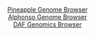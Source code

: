 <div id="Pineapple_Genome_Browser" align="center">
  <a href="https://igv.org/app/?sessionURL=blob:zZTRbtowFIbfxVKrTQqJnRSCI1VTgA5apnaFZqxUVWQSJ7FI7NR2oIB49xm0aTedVC42TfKFfXTs85_fn70DKyoVExwEwLVR20YIWEAVYj0lVV3SW1JRBYKMlIpaQNKMSsoTCoIdyIjSJJp8MTsLrWsVOA7TdasiPBe28mxSka3gZK3sRFROX5QlWQhJtJDK6UmyEg7LV601XZC6tk1tz247KdHEIWVdCK6EU1Oex2tzXvwrFOeUi4rGVVNqdhQQGz1GY2pn5FM4m4ZJQpUa0811ehmOr8Nv3lU0H3b68.huNIs6s_MpyznRjaSXt8P70bIehDdhGk7d5rsqxnR2lfW8C3jmDc6vXmsmqbpEPup6Xd_tYmMM4yl9_Z96NoOd2HeIO94i0qMixZPJUj9uHvFUzAv5tbh.q28Mwd4CpUgawwFICukHCFoe7Fhtt9M6TFHXgvDgjhQMBE_PFtCSJEuT_rQDelMbWoCiL80RHAsImVIJghaG0EcYu.0L_wJijPbWDjSy_HvWfo4m2Idu6LqdOGOlNiinseK1sgnn9irJ7Hx7opcP_VevfmAhKjbNmtA77Pfm3pLPtpM_eWkBU_p4fabR9yj6J9S9R4itF6eiVg3SqI_4mdsbjLZD1hYPCKuXe7zF8.Gbjwwffp_TzMmErIg2.SZilj95WxHJCNcmsGKKLVjJ9GZmfBRrECDXM9iCRJTCcAhkvvgALWihNvz4G09v_7z_AQ--">Pineapple Genome Browser</a>
</div>
<div id="Alphonso_Genome_Browser" align="center">
  <a href="https://igv.org/app/?sessionURL=blob:zZJda9swFIb_i6BlA8e2_BkbykjTpGtSkjaZm7SlGMWWHa225EqynQ_y36eWjd100FxsDHQhHY503vfVswcN5oIwCkJg6dDVIQQaEGvWzlFZFXiCSixAmKFCYA1wnGGOaYJBuAcZEhJFs2t1cy1lJULDILLqlIjmTBe2jkq0YxS1Qk9YafRZUaAV40gyLoxzjhpmkLzptHiFqkpXs23dNVIkkYGKas2oYEaFaR636r34VynOMWUljsu6kORNQKz0KI2pnqEvvcW8lyRYiDHeXqVnvfFV784eRA.XXv8hmn5dRN7idE5yimTN8Vna5Nclw.d8tLDbyZLclk5TQlxk_v2JfXE62FSEY3EGfdi1u77jOCoYQlO8.Z88q0WO9L0eLJeO..DX3lV_.uy31ok19LoTcjOa8D85P2igYEmtSADJmvshNDXb9DTX8jqvW9jVTDNQ.XBGQPj4pAHJUfKs2h_3QG4rxQsQ.KV.Q0cDjKeYg7ATmKYPg8ByHd8xgwAetD2oefH3wh1Gs8A3rZ5leXFGCqlgTmNBK6EjSvUmyfR8d2Sa9fg.l8ttRqCFfP_b7Jav5WYzG5Du7btZusq_Gv32gcroRxT9E.4.IkSXq2Nh222i7W7kX0bf7ZvobroVpXsx3EXzxn0ftdd4josmY7xEUvWrijr.pK1BnCAqVaEhgqxIQeR2oVJkLQihZStoQcIKpigEPF99MjVTg675.Tec9uHp8AM-">Alphonso Genome Browser</a>
</div>


<div id="DAF_Genomics_Browser" align="center">
  <a href="https://igv.org/app/?sessionURL=blob:tZFra9swFIb_y4H0k69y4huE4a3t1rWskJAlpJRw5hwnWmzLk.Q4F_LfJ7KOQUsZgw4kIXEu76vzHGFLUnFRQwrM8QeO74MFai26MVZNSV.wIgVpgaUiCyQVJKnOCdIjFKg0TkZ3pnKtdaNS111iYa.oFhXPlaMCBxtbiVavyaTazMEKD6LGTjm5qEyyRhfLZi1qJVzMc1LK9tyG6tWiQ3P8ji3OLWlRtaXmZ9WFMWGMLZ0CjVteL2n3FyP_Qdks_i6bjrNz_S3tb5bD7PYm.xpcTeYfww_zyf2n6SScXoz5qkbdShq2M3XosfffNzzusetgO.beJd1nYTZIklaIXnB5cbVruCQ19CM_DuIoGCRwsqAUeWswQL6Wfur3rYjFFuv37adrMAjNHKTgkD48WqAl5huT_nAEvW8MLFD0oz1zs0DIJUlI7cTzIj9J2KAf9b0k8U_WEVpZvjHN68koiTyWMRY637Ay.gUvzyM0Qi.Db4XyWWez_xWVbNWu28z3G.xmh008uuOdQbaffR5vm9dAWfDqxwohK9Qm9Ov5hAVLo1dRrf9wCU6Pp58-">DAF Genomics Browser</a>
</div>
